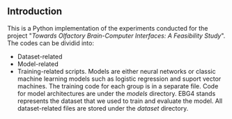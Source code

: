 ## Introduction
This is a Python implementation of the experiments conducted for the project "*Towards Olfactory Brain-Computer Interfaces: A Feasibility Study*". 
The codes can be dividid into:
-  Dataset-related
-  Model-related
-  Training-related
scripts. Models are either neural networks or classic machine learning models such as logistic regression and suport vector machines. The training code for each group is in a separate file. Code for model architectures are under the *models* directory.
EBG4 stands represents the dataset that we used to train and evaluate the model. All dataset-related files are stored under the *dataset* directory. 
